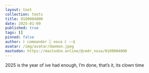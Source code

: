 ```yaml
---
layout: toot
collection: toots
title: 0109004000
date: 2025-01-09
published: true
tags: []
pinned: false
author: ⸸ commander ░ nova ⸸ :~$
avatar: /img/avatar/daemon.jpeg
mastodon: https://mastodon.online/@cmdr_nova/0109004000
---
```


2025 is the year of ive had enough, I’m done, that’s it, its clown time
